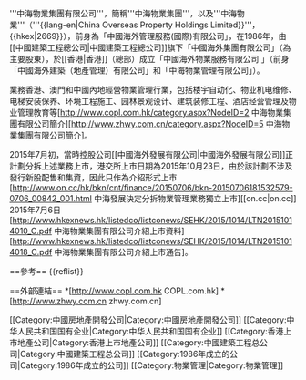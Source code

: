 '''中海物業集團有限公司'''，簡稱'''中海物業集團'''，以及'''中海物業'''（'''{{lang-en|China Overseas Property Holdings Limited}}'''，{{hkex|2669}}），前身為「中國海外管理服務(國際)有限公司」，在1986年，由[[中國建築工程總公司|中國建築工程總公司]]旗下「中國海外集團有限公司」（為主要股東），於[[香港|香港]]（總部）成立「中國海外物業服務有限公司 」（前身「中國海外建築（地產管理）有限公司」和「中海物業管理有限公司」）。

業務香港、澳門和中國內地經營物業管理行業，包括楼宇自动化、物业机电维修、电梯安装保养、环境工程施工、园林景观设计、建筑装修工程、酒店经营管理及物业管理教育等<ref>[http://www.copl.com.hk/category.aspx?NodeID=2 中海物業集團有限公司簡介]</ref><ref>[http://www.zhwy.com.cn/category.aspx?NodeID=5 中海物業集團有限公司簡介]</ref>。

2015年7月初，當時控股公司[[中國海外發展有限公司|中國海外發展有限公司]]正計劃分拆上述業務上市，港交所上市日期為2015年10月23日，由於該計劃不涉及發行新股配售和集資，因此只作為介紹形式上市<ref>[http://www.on.cc/hk/bkn/cnt/finance/20150706/bkn-20150706181532579-0706_00842_001.html 中海發展決定分拆物業管理業務獨立上市][[on.cc|on.cc]] 2015年7月6日</ref><ref>[http://www.hkexnews.hk/listedco/listconews/SEHK/2015/1014/LTN20151014010_C.pdf 中海物業集團有限公司介紹上市資料]</ref><ref>[http://www.hkexnews.hk/listedco/listconews/SEHK/2015/1014/LTN20151014018_C.pdf 中海物業集團有限公司介紹上市通告]</ref>。

==參考==
{{reflist}}

==外部連結==
*[http://www.copl.com.hk COPL.com.hk]
*[http://www.zhwy.com.cn zhwy.com.cn]

[[Category:中國房地產開發公司|Category:中國房地產開發公司]]
[[Category:中华人民共和国国有企业|Category:中华人民共和国国有企业]]
[[Category:香港上市地產公司|Category:香港上市地產公司]]
[[Category:中國建築工程总公司|Category:中國建築工程总公司]]
[[Category:1986年成立的公司|Category:1986年成立的公司]]
[[Category:物業管理|Category:物業管理]]